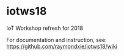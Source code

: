 # iotws18
IoT Workshop refresh for 2018

For documentation and instruction, see: <a href="https://github.com/raymondxie/iotws18/wiki">https://github.com/raymondxie/iotws18/wiki</a>
